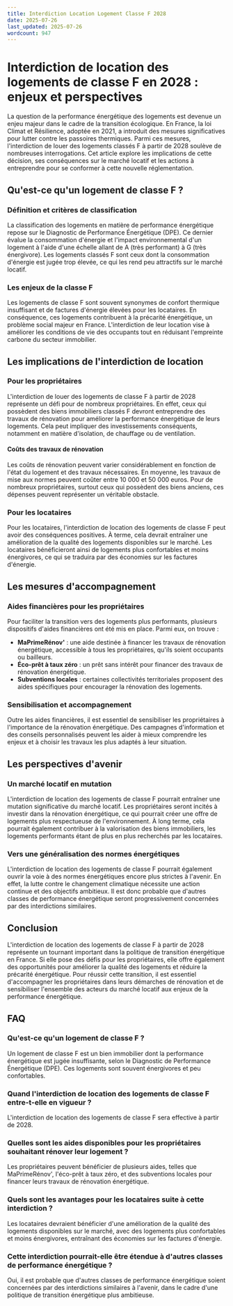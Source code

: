 ```yaml
---
title: Interdiction Location Logement Classe F 2028
date: 2025-07-26
last_updated: 2025-07-26
wordcount: 947
---
```


# Interdiction de location des logements de classe F en 2028 : enjeux et perspectives

La question de la performance énergétique des logements est devenue un enjeu majeur dans le cadre de la transition écologique. En France, la loi Climat et Résilience, adoptée en 2021, a introduit des mesures significatives pour lutter contre les passoires thermiques. Parmi ces mesures, l'interdiction de louer des logements classés F à partir de 2028 soulève de nombreuses interrogations. Cet article explore les implications de cette décision, ses conséquences sur le marché locatif et les actions à entreprendre pour se conformer à cette nouvelle réglementation.

## Qu'est-ce qu'un logement de classe F ?

### Définition et critères de classification

La classification des logements en matière de performance énergétique repose sur le Diagnostic de Performance Énergétique (DPE). Ce dernier évalue la consommation d'énergie et l'impact environnemental d'un logement à l'aide d'une échelle allant de A (très performant) à G (très énergivore). Les logements classés F sont ceux dont la consommation d'énergie est jugée trop élevée, ce qui les rend peu attractifs sur le marché locatif.

### Les enjeux de la classe F

Les logements de classe F sont souvent synonymes de confort thermique insuffisant et de factures d'énergie élevées pour les locataires. En conséquence, ces logements contribuent à la précarité énergétique, un problème social majeur en France. L'interdiction de leur location vise à améliorer les conditions de vie des occupants tout en réduisant l'empreinte carbone du secteur immobilier.

## Les implications de l'interdiction de location

### Pour les propriétaires

L'interdiction de louer des logements de classe F à partir de 2028 représente un défi pour de nombreux propriétaires. En effet, ceux qui possèdent des biens immobiliers classés F devront entreprendre des travaux de rénovation pour améliorer la performance énergétique de leurs logements. Cela peut impliquer des investissements conséquents, notamment en matière d'isolation, de chauffage ou de ventilation.

#### Coûts des travaux de rénovation

Les coûts de rénovation peuvent varier considérablement en fonction de l'état du logement et des travaux nécessaires. En moyenne, les travaux de mise aux normes peuvent coûter entre 10 000 et 50 000 euros. Pour de nombreux propriétaires, surtout ceux qui possèdent des biens anciens, ces dépenses peuvent représenter un véritable obstacle.

### Pour les locataires

Pour les locataires, l'interdiction de location des logements de classe F peut avoir des conséquences positives. À terme, cela devrait entraîner une amélioration de la qualité des logements disponibles sur le marché. Les locataires bénéficieront ainsi de logements plus confortables et moins énergivores, ce qui se traduira par des économies sur les factures d'énergie.

## Les mesures d'accompagnement

### Aides financières pour les propriétaires

Pour faciliter la transition vers des logements plus performants, plusieurs dispositifs d'aides financières ont été mis en place. Parmi eux, on trouve :

- **MaPrimeRénov'** : une aide destinée à financer les travaux de rénovation énergétique, accessible à tous les propriétaires, qu'ils soient occupants ou bailleurs.
- **Éco-prêt à taux zéro** : un prêt sans intérêt pour financer des travaux de rénovation énergétique.
- **Subventions locales** : certaines collectivités territoriales proposent des aides spécifiques pour encourager la rénovation des logements.

### Sensibilisation et accompagnement

Outre les aides financières, il est essentiel de sensibiliser les propriétaires à l'importance de la rénovation énergétique. Des campagnes d'information et des conseils personnalisés peuvent les aider à mieux comprendre les enjeux et à choisir les travaux les plus adaptés à leur situation.

## Les perspectives d'avenir

### Un marché locatif en mutation

L'interdiction de location des logements de classe F pourrait entraîner une mutation significative du marché locatif. Les propriétaires seront incités à investir dans la rénovation énergétique, ce qui pourrait créer une offre de logements plus respectueuse de l'environnement. À long terme, cela pourrait également contribuer à la valorisation des biens immobiliers, les logements performants étant de plus en plus recherchés par les locataires.

### Vers une généralisation des normes énergétiques

L'interdiction de location des logements de classe F pourrait également ouvrir la voie à des normes énergétiques encore plus strictes à l'avenir. En effet, la lutte contre le changement climatique nécessite une action continue et des objectifs ambitieux. Il est donc probable que d'autres classes de performance énergétique seront progressivement concernées par des interdictions similaires.

## Conclusion

L'interdiction de location des logements de classe F à partir de 2028 représente un tournant important dans la politique de transition énergétique en France. Si elle pose des défis pour les propriétaires, elle offre également des opportunités pour améliorer la qualité des logements et réduire la précarité énergétique. Pour réussir cette transition, il est essentiel d'accompagner les propriétaires dans leurs démarches de rénovation et de sensibiliser l'ensemble des acteurs du marché locatif aux enjeux de la performance énergétique.

## FAQ

### Qu'est-ce qu'un logement de classe F ?

Un logement de classe F est un bien immobilier dont la performance énergétique est jugée insuffisante, selon le Diagnostic de Performance Énergétique (DPE). Ces logements sont souvent énergivores et peu confortables.

### Quand l'interdiction de location des logements de classe F entre-t-elle en vigueur ?

L'interdiction de location des logements de classe F sera effective à partir de 2028.

### Quelles sont les aides disponibles pour les propriétaires souhaitant rénover leur logement ?

Les propriétaires peuvent bénéficier de plusieurs aides, telles que MaPrimeRénov', l'éco-prêt à taux zéro, et des subventions locales pour financer leurs travaux de rénovation énergétique.

### Quels sont les avantages pour les locataires suite à cette interdiction ?

Les locataires devraient bénéficier d'une amélioration de la qualité des logements disponibles sur le marché, avec des logements plus confortables et moins énergivores, entraînant des économies sur les factures d'énergie.

### Cette interdiction pourrait-elle être étendue à d'autres classes de performance énergétique ?

Oui, il est probable que d'autres classes de performance énergétique soient concernées par des interdictions similaires à l'avenir, dans le cadre d'une politique de transition énergétique plus ambitieuse.